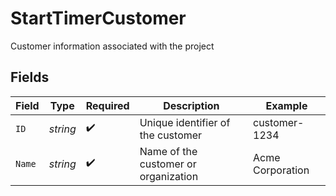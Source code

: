 # StartTimerCustomer

Customer information associated with the project


## Fields

| Field                                | Type                                 | Required                             | Description                          | Example                              |
| ------------------------------------ | ------------------------------------ | ------------------------------------ | ------------------------------------ | ------------------------------------ |
| `ID`                                 | *string*                             | :heavy_check_mark:                   | Unique identifier of the customer    | customer-1234                        |
| `Name`                               | *string*                             | :heavy_check_mark:                   | Name of the customer or organization | Acme Corporation                     |
